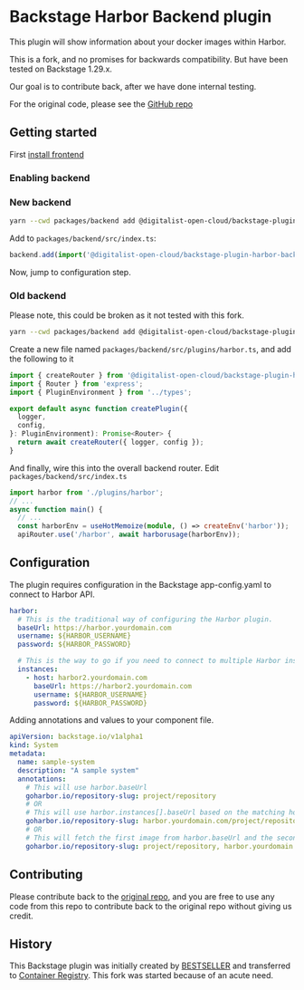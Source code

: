 # Backstage Harbor Backend plugin

This plugin will show information about your docker images within Harbor.

This is a fork, and no promises for backwards compatibility. But have been tested on Backstage 1.29.x.

Our goal is to contribute back, after we have done internal testing.

For the original code, please see the [GitHub repo](https://github.com/container-registry/backstage-plugin-harbor-backend)

## Getting started

First [install frontend](https://github.com/Digitalist-Open-Cloud/backstage-plugin-harbor)

### Enabling backend

### New backend

```bash
yarn --cwd packages/backend add @digitalist-open-cloud/backstage-plugin-harbor-backend
```

Add to `packages/backend/src/index.ts`:

```ts
backend.add(import('@digitalist-open-cloud/backstage-plugin-harbor-backend'));
```

Now, jump to configuration step.

### Old backend

Please note, this could be broken as it not tested with this fork.

```bash
yarn --cwd packages/backend add @digitalist-open-cloud/backstage-plugin-harbor-backend
```

Create a new file named `packages/backend/src/plugins/harbor.ts`, and add the following to it

```ts
import { createRouter } from '@digitalist-open-cloud/backstage-plugin-harbor-backend';
import { Router } from 'express';
import { PluginEnvironment } from '../types';

export default async function createPlugin({
  logger,
  config,
}: PluginEnvironment): Promise<Router> {
  return await createRouter({ logger, config });
}
```

And finally, wire this into the overall backend router. Edit `packages/backend/src/index.ts`

```ts
import harbor from './plugins/harbor';
// ...
async function main() {
  // ...
  const harborEnv = useHotMemoize(module, () => createEnv('harbor'));
  apiRouter.use('/harbor', await harborusage(harborEnv));

```

## Configuration

The plugin requires configuration in the Backstage app-config.yaml to connect to Harbor API.

```yaml
harbor:
  # This is the traditional way of configuring the Harbor plugin.
  baseUrl: https://harbor.yourdomain.com
  username: ${HARBOR_USERNAME}
  password: ${HARBOR_PASSWORD}

  # This is the way to go if you need to connect to multiple Harbor instances. You can also combine those approaches.
  instances:
    - host: harbor2.yourdomain.com
      baseUrl: https://harbor2.yourdomain.com
      username: ${HARBOR_USERNAME}
      password: ${HARBOR_PASSWORD}
```

Adding annotations and values to your component file.

```yaml
apiVersion: backstage.io/v1alpha1
kind: System
metadata:
  name: sample-system
  description: "A sample system"
  annotations:
    # This will use harbor.baseUrl
    goharbor.io/repository-slug: project/repository
    # OR
    # This will use harbor.instances[].baseUrl based on the matching host
    goharbor.io/repository-slug: harbor.yourdomain.com/project/repository
    # OR
    # This will fetch the first image from harbor.baseUrl and the second image from harbor.instances[].baseUrl
    goharbor.io/repository-slug: project/repository, harbor.yourdomain.com/project/repository
```

## Contributing

Please contribute back to the [original repo](https://github.com/container-registry/), and you are free to use any code from this repo to contribute back to the original repo without giving us credit.

## History

This Backstage plugin was initially created by [BESTSELLER](https://github.com/BESTSELLER) and transferred to [Container Registry](https://github.com/container-registry/). This fork was started because of an acute need.

